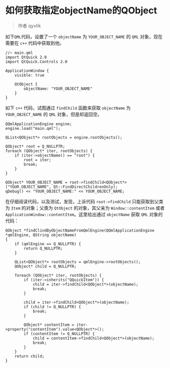 # 如何获取指定objectName的QObject

> 作者 qyvlik

如下`QML`代码，设置了一个 `objectName` 为 `YOUR_OBJECT_NAME` 的 `QML` 对象，现在需要在 `c++` 代码中获取到他。

```
//~ main.qml
import QtQuick 2.0
import QtQuick.Controls 2.0

ApplicationWindow {
    visible: true
    
    QtObject {
        objectName: "YOUR_OBJECT_NAME"
    }
}
```

如下 `c++` 代码，试图通过 `findChild` 函数来获取 `objectName` 为 `YOUR_OBJECT_NAME` 的 `QML` 对象，但是却返回空。

```
QQmlApplicationEngine engine;
engine.load("main.qml");

QList<QObject*> rootObjects = engine.rootObjects();

QObject* root = Q_NULLPTR;
foreach (QObject* iter, rootObjects) {
    if (iter->objectName() == "root") {
        root = iter;
        break;
    }
}

QObject* YOUR_OBJECT_NAME = root->findChild<QObject*>("YOUR_OBJECT_NAME", Qt::FindDirectChildrenOnly);
qDebug() << "YOUR_OBJECT_NAME:" << YOUR_OBJECT_NAME;
```

在仔细阅读代码，以及测试，发现，上诉代码 `root->findChild` 只能获取到父类为 `Item` 的对象；父类为  `QtObject` 的对象，其父亲为 `Window::contentItem` 或者 `ApplicationWindow::contentItem`。这里给出通过 `objectName` 获取  `QML` 对象的代码：

```
QObject *findClindByObjectNameFromQmlEngine(QQmlApplicationEngine *qmlEngine, QString objectName)
{
    if (qmlEngine == Q_NULLPTR) {
        return Q_NULLPTR;
    }

    QList<QObject*> rootObjects = qmlEngine->rootObjects();
    QObject* child = Q_NULLPTR;

    foreach (QObject* iter, rootObjects) {
        if (iter->inherits("QQuickItem")) {
            child = iter->findChild<QObject*>(objectName);
            break;
        }

        child = iter->findChild<QObject*>(objectName);
        if (child != Q_NULLPTR) {
            break;
        }

        QObject* contentItem = iter->property("contentItem").value<QObject*>();
        if (contentItem != Q_NULLPTR) {
            child = contentItem->findChild<QObject*>(objectName);
            break;
        }
    }
    return child;
}
```
